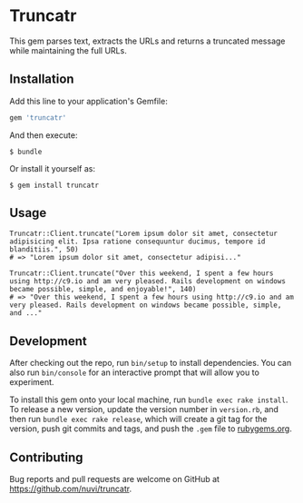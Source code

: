 # Truncatr

This gem parses text, extracts the URLs and returns a truncated message while
maintaining the full URLs.

## Installation

Add this line to your application's Gemfile:

```ruby
gem 'truncatr'
```

And then execute:

    $ bundle

Or install it yourself as:

    $ gem install truncatr

## Usage

    Truncatr::Client.truncate("Lorem ipsum dolor sit amet, consectetur adipisicing elit. Ipsa ratione consequuntur ducimus, tempore id blanditiis.", 50)
    # => "Lorem ipsum dolor sit amet, consectetur adipisi..."

    Truncatr::Client.truncate("Over this weekend, I spent a few hours using http://c9.io and am very pleased. Rails development on windows became possible, simple, and enjoyable!", 140)
    # => "Over this weekend, I spent a few hours using http://c9.io and am very pleased. Rails development on windows became possible, simple, and ..."

## Development

After checking out the repo, run `bin/setup` to install dependencies. You can also run `bin/console` for an interactive prompt that will allow you to experiment.

To install this gem onto your local machine, run `bundle exec rake install`. To release a new version, update the version number in `version.rb`, and then run `bundle exec rake release`, which will create a git tag for the version, push git commits and tags, and push the `.gem` file to [rubygems.org](https://rubygems.org).

## Contributing

Bug reports and pull requests are welcome on GitHub at https://github.com/nuvi/truncatr.

